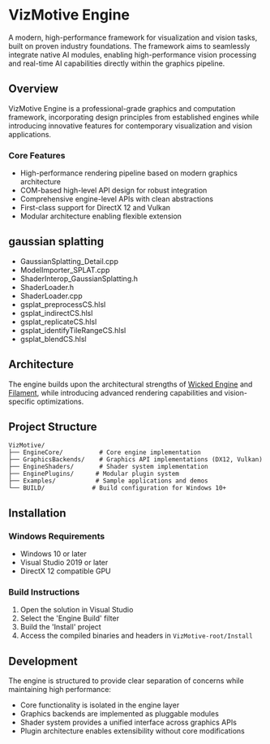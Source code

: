 # VizMotive Engine

A modern, high-performance framework for visualization and vision tasks, built on proven industry foundations. The framework aims to seamlessly integrate native AI modules, enabling high-performance vision processing and real-time AI capabilities directly within the graphics pipeline.

## Overview

VizMotive Engine is a professional-grade graphics and computation framework, incorporating design principles from established engines while introducing innovative features for contemporary visualization and vision applications.

### Core Features
- High-performance rendering pipeline based on modern graphics architecture
- COM-based high-level API design for robust integration
- Comprehensive engine-level APIs with clean abstractions
- First-class support for DirectX 12 and Vulkan
- Modular architecture enabling flexible extension

## gaussian splatting
- GaussianSplatting_Detail.cpp
- ModelImporter_SPLAT.cpp
- ShaderInterop_GaussianSplatting.h
- ShaderLoader.h
- ShaderLoader.cpp
- gsplat_preprocessCS.hlsl
- gsplat_indirectCS.hlsl
- gsplat_replicateCS.hlsl
- gsplat_identifyTileRangeCS.hlsl
- gsplat_blendCS.hlsl

## Architecture

The engine builds upon the architectural strengths of [Wicked Engine](https://github.com/turanszkij/WickedEngine) and [Filament](https://github.com/google/filament), while introducing advanced rendering capabilities and vision-specific optimizations.

## Project Structure

```
VizMotive/
├── EngineCore/          # Core engine implementation
├── GraphicsBackends/    # Graphics API implementations (DX12, Vulkan)
├── EngineShaders/       # Shader system implementation
├── EnginePlugins/      # Modular plugin system
├── Examples/           # Sample applications and demos
└── BUILD/             # Build configuration for Windows 10+
```

## Installation

### Windows Requirements
- Windows 10 or later
- Visual Studio 2019 or later
- DirectX 12 compatible GPU

### Build Instructions
1. Open the solution in Visual Studio
2. Select the 'Engine Build' filter
3. Build the 'Install' project
4. Access the compiled binaries and headers in `VizMotive-root/Install`

## Development

The engine is structured to provide clear separation of concerns while maintaining high performance:
- Core functionality is isolated in the engine layer
- Graphics backends are implemented as pluggable modules
- Shader system provides a unified interface across graphics APIs
- Plugin architecture enables extensibility without core modifications
